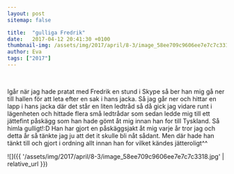 ```yaml
---
layout: post
sitemap: false

title:  "gulliga Fredrik"
date:   2017-04-12 20:41:30 +0100
thumbnail-img: /assets/img/2017/april/8-3/image_58ee709c9606ee7e7c7c3318.jpg
author: Eva
tags: ["2017"]
---
```


 




Igår när jag hade pratat med Fredrik en stund i Skype så ber han mig gå ner till hallen för att leta efter en sak i hans jacka. Så jag går ner och hittar en lapp i hans jacka där det står en liten ledtråd så då gick jag vidare runt i lägenheten och hittade flera små ledtrådar som sedan ledde mig till ett jättefint påskägg som han hade gömt åt mig innan han for till Tyskland. Så himla gulligt!:D Han har gjort en påskäggsjakt åt mig varje år tror jag och detta år så tänkte jag ju att det it skulle bli nåt sådant. Men där hade han tänkt till och gjort i ordning allt innan han for vilket kändes jätteroligt^^

![]({{ '/assets/img/2017/april/8-3/image_58ee709c9606ee7e7c7c3318.jpg'  | relative_url }})

